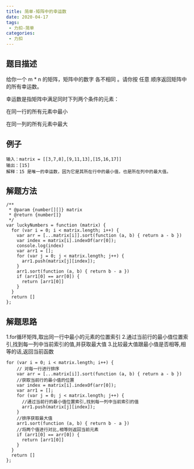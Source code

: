 ```yaml
---
title: 简单-矩阵中的幸运数
date: 2020-04-17
tags:
 - 力扣-简单
categories: 
 - 力扣
---
```

## 题目描述
给你一个 m * n 的矩阵，矩阵中的数字 各不相同 。请你按 任意 顺序返回矩阵中的所有幸运数。

幸运数是指矩阵中满足同时下列两个条件的元素：

在同一行的所有元素中最小

在同一列的所有元素中最大
## 例子
```
输入：matrix = [[3,7,8],[9,11,13],[15,16,17]]
输出：[15]
解释：15 是唯一的幸运数，因为它是其所在行中的最小值，也是所在列中的最大值。

```

## 解题方法

```
/**
 * @param {number[][]} matrix
 * @return {number[]}
 */
var luckyNumbers = function (matrix) {
  for (var i = 0; i < matrix.length; i++) {
    var arr = [...matrix[i]].sort(function (a, b) { return a - b })
    var index = matrix[i].indexOf(arr[0]);
    console.log(index)
    var arr1 = [];
    for (var j = 0; j < matrix.length; j++) {
      arr1.push(matrix[j][index]);
    }
    arr1.sort(function (a, b) { return b - a })
    if (arr1[0] == arr[0]) {
      return [arr1[0]]
    }
  }
  return []
};
```
## 解题思路
1.for循环矩阵,取出同一行中最小的元素的位置索引
2.通过当前行的最小值位置索引,找到每一列中当前索引的值,并获取最大值
3.比较最大值跟最小值是否相等,相等的话,返回当前函数
```
for (var i = 0; i < matrix.length; i++) {
    // 对每一行进行排序
    var arr = [...matrix[i]].sort(function (a, b) { return a - b }) 
    //获取当前行的最小值的位置
    var index = matrix[i].indexOf(arr[0]);
    var arr1 = [];
    for (var j = 0; j < matrix.length; j++) {
      //通过当前行的最小值位置索引,找到每一列中当前索引的值
      arr1.push(matrix[j][index]);  
    }
    //排序获取最大值
    arr1.sort(function (a, b) { return b - a })
    //将两个值进行对比,相等则返回当前元素
    if (arr1[0] == arr[0]) {
      return [arr1[0]]
    }
  }
  return []
};
```
